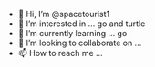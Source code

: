 - 👋 Hi, I’m @spacetourist1
- 👀 I’m interested in ... go and turtle
- 🌱 I’m currently learning ... go
- 💞️ I’m looking to collaborate on ...
- 📫 How to reach me ...

<!---
spacetourist1/spacetourist1 is a ✨ special ✨ repository because its `README.md` (this file) appears on your GitHub profile.
You can click the Preview link to take a look at your changes.
--->
